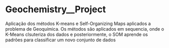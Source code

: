 # Geochemistry__Project

Aplicação dos métodos K-means e Self-Organizing Maps aplicados a problema de Geoquímica. Os métodos são aplicados em sequencia, onde o K-Means clsuteriza dos dados e posteriormente, o SOM aprende os padrões para classificar um novo conjunto de dados
